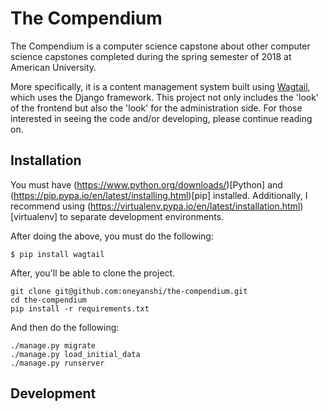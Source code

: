 The Compendium 
============================== 
The Compendium is a computer science capstone about other computer science capstones completed during the spring semester of 2018 at American University. 

More specifically, it is a content management system built using [Wagtail](https://wagtail.io/), which uses the Django framework. This project not only includes the 'look' of the frontend but also the 'look' for the administration side. For those interested in seeing the code and/or developing, please continue reading on. 

## Installation

You must have (https://www.python.org/downloads/)[Python] and (https://pip.pypa.io/en/latest/installing.html)[pip] installed. Additionally, I recommend using (https://virtualenv.pypa.io/en/latest/installation.html)[virtualenv] to separate development environments.   

After doing the above, you must do the following: 

```$ pip install wagtail ``` 

After, you'll be able to clone the project. 

    git clone git@github.com:oneyanshi/the-compendium.git
    cd the-compendium
    pip install -r requirements.txt 

And then do the following: 

    ./manage.py migrate 
    ./manage.py load_initial_data 
    ./manage.py runserver 

## Development  